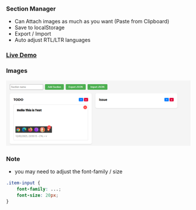 ### Section Manager
- Can Attach images as much as you want (Paste from Clipboard)
- Save to localStorage
- Export / Import
- Auto adjust RTL/LTR languages

### [Live Demo](https://ixjb94.github.io/section-manager/)

### Images
![Images 1](https://raw.githubusercontent.com/ixjb94/section-manager/master/img1.png "Image 1")

### Note
- you may need to adjust the font-family / size

```css
.item-input {
    font-family: ...;
    font-size: 20px;
}
```